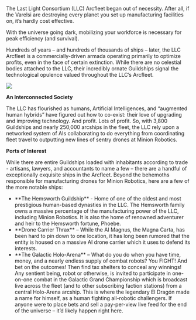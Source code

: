 The Last Light Consortium (LLC) Arcfleet began out of necessity. After all, if the Varelsi are destroying every planet you set up manufacturing facilities on, it’s hardly cost effective.

With the universe going dark, mobilizing your workforce is necessary for peak efficiency (and survival).

Hundreds of years – and hundreds of thousands of ships – later, the LLC Arcfleet is a commercially-driven armada operating primarily to optimize profits, even in the face of certain extinction. While there are no celestial bodies attached to the LLC, their incredibly ornate Guildships signal the technological opulence valued throughout the LLC’s Arcfleet.

<img src="arcfleet_poster.jpg">

**An Interconnected Society**

The LLC has flourished as humans, Artificial Intelligences, and “augmented human hybrids” have figured out how to co-exist: their love of upgrading and improving technology. And profit. Lots of profit. So, with 3,800 Guildships and nearly 250,000 arcships in the fleet, the LLC rely upon a networked system of AIs collaborating to do everything from coordinating fleet travel to outputting new lines of sentry drones at Minion Robotics.

**Ports of Interest**

While there are entire Guildships loaded with inhabitants according to trade - artisans, lawyers, and accountants to name a few – there are a handful of exceptionally exquisite ships in the Arcfleet. Beyond the behemoths responsible for manufacturing drones for Minion Robotics, here are a few of the more notable ships:

<ul>
<li>**The Hemsworth Guildship** - Home of one of the oldest and most prestigious human-based dynasties in the LLC. The Hemsworth family owns a massive percentage of the manufacturing power of the LLC, including Minion Robotics. It is also the home of renowned adventurer and heir to the Hemsworth fortune, Phoebe.</li>
<li>**Drone Carrier Thrax** – While the AI Magnus, the Magna Carta, has been hard to pin down to one location, it has long been rumored that the entity is housed on a massive AI drone carrier which it uses to defend its interests.</li>
<li>**The Galactic Holo-Arena** – What do you do when you have time, money, and a nearly endless supply of combat robots? You FIGHT! And bet on the outcomes! Then find tax shelters to conceal any winnings! Any sentient being, robot or otherwise, is invited to participate in one-on-one combat in the Galactic Grand Championship which is broadcast live across the fleet (and to other subscribing faction stations) from a central Holo-Arena arcship. This is where the legendary El Dragón made a name for himself, as a human fighting all-robotic challengers. If anyone were to place bets and sell a pay-per-view live feed for the end of the universe – it’d likely happen right here.</li>
</ul>